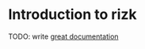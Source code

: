 # Introduction to rizk

TODO: write [great documentation](http://jacobian.org/writing/what-to-write/)

